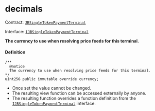 # decimals

Contract: [`JBSingleTokenPaymentTerminal`](/protocol/api/contracts/or-abstract/jbsingletokenpaymentterminal/README.md)​‌

Interface: [`IJBSingleTokenPaymentTerminal`](/protocol/api/interfaces/ijbsingletokenpaymentterminal.md)

**The currency to use when resolving price feeds for this terminal.**

#### Definition

```
/**
  @notice
  The currency to use when resolving price feeds for this terminal.
*/
uint256 public immutable override currency;
```

* Once set the value cannot be changed.
* The resulting view function can be accessed externally by anyone.
* The resulting function overrides a function definition from the [`IJBSingleTokenPaymentTerminal`](/protocol/api/interfaces/ijbsingletokenpaymentterminal.md) interface.
